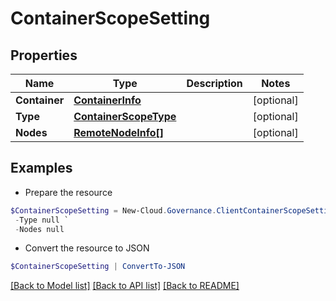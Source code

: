 # ContainerScopeSetting
## Properties

Name | Type | Description | Notes
------------ | ------------- | ------------- | -------------
**Container** | [**ContainerInfo**](ContainerInfo.md) |  | [optional] 
**Type** | [**ContainerScopeType**](ContainerScopeType.md) |  | [optional] 
**Nodes** | [**RemoteNodeInfo[]**](RemoteNodeInfo.md) |  | [optional] 

## Examples

- Prepare the resource
```powershell
$ContainerScopeSetting = New-Cloud.Governance.ClientContainerScopeSetting  -Container null `
 -Type null `
 -Nodes null
```

- Convert the resource to JSON
```powershell
$ContainerScopeSetting | ConvertTo-JSON
```

[[Back to Model list]](../README.md#documentation-for-models) [[Back to API list]](../README.md#documentation-for-api-endpoints) [[Back to README]](../README.md)


